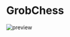 # GrobChess
![preview](https://github.com/IsaacThoman/grobChess/blob/master/resources/screenshot.png)